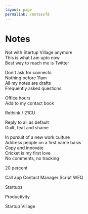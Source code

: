 ```yaml
--- 
layout: page
permalink: /notessfd
---
```


# Notes

Not with Startup Village anymore <br>
This is what I am upto now <br>
Best way to reach me is Twitter <br>

Don't ask for connects <br>
Nothing before 11am <br>
All my notes are drafts <br>
Frequently asked questions <br>


Office hours <br>
Add to my contact book <br>

Rethink / 21CU

Reply to all as default <br>
Guilt, feat and shame <br>


In pursuit of a new work culture <br>
Address people on a first name basis <br>
Copy and innovate <br>
Cricket is my first love<br>
No comments, no tracking<br>

20 percent

Call app
Contact Manager
Script WEQ

Startups 

Productivity 


Startup Village